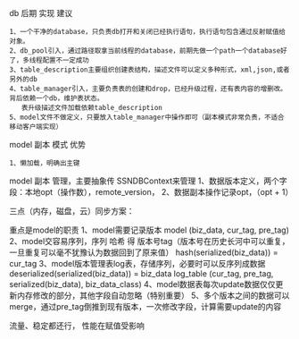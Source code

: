 
db 后期 实现 建议

    1、一个干净的database，只负责db打开和关闭已经执行语句，执行语句包含通过反射赋值给对象。
    2、db_pool引入，通过路径取拿当前线程的database，前期先做一个path一个database好了，多线程配置不一定成功
    3、table_description主要组织创建表结构，描述文件可以定义多种形式，xml,json,或者另外的db
    4、table_manager引入，主要负责表的创建和drop，已经升级过程，还有表内容的增删改。背后依赖一个db，维护表状态。
       表升级描述文件加载依赖table_description
    5、model文件不做定义，只要放入table_manager中操作即可（副本模式非常负责，不适合移动客户端实现）

model 副本 模式 优势

    1、懒加载，明确出主键


model 副本 管理，主要抽象传 SSNDBContext来管理
    1、数据版本定义，两个字段：本地opt（操作数），remote_version，
    2、数据副本操作记录opt，（opt + 1）



三点（内存，磁盘，云）同步方案：

重点是model的职责
1、model需要记录版本 
    model (biz_data, cur_tag, pre_tag)
2、model交容易序列，序列 哈希 得 版本号tag（版本号在历史长河中可以重复，一旦重复可以毫不犹豫认为数据回到了原来值）
    hash(serialized(biz_data)) = cur_tag
3、model版本管理表log表，存储序列，必要时可以反序列成数据
    deserialized(serialized(biz_data)) = biz_data
    log_table (cur_tag, pre_tag, serialized(biz_data), biz_data_class)
4、model数据表每次update数据仅仅更新内存修改的部分，其他字段自动忽略（特别重要）
5、多个版本之间的数据可以merge，通过pre_tag倒推到现有版本，一次修改字段，计算需要update的内容

流量、稳定都还行， 性能在赋值受影响

